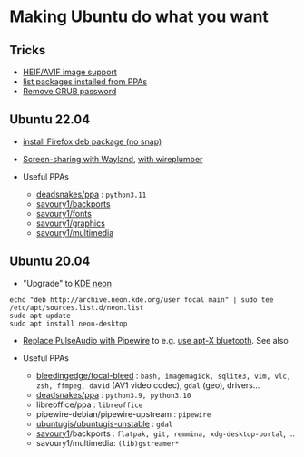 # Making Ubuntu do what you want

## Tricks

* [HEIF/AVIF image support](https://askubuntu.com/a/965306/220798)
* [list packages installed from PPAs](https://askubuntu.com/a/1320843/220798)
* [Remove GRUB password](https://askubuntu.com/a/1084922/220798)


## Ubuntu 22.04

* [install Firefox deb package (no snap)](https://askubuntu.com/a/1404401/220798)
* [Screen-sharing with Wayland](https://askubuntu.com/a/1398720/220798), [with wireplumber](https://bugs.launchpad.net/ubuntu/+source/bluez/+bug/1966436)

* Useful PPAs
  * [deadsnakes/ppa](https://launchpad.net/~deadsnakes/+archive/ubuntu/ppa?field.series_filter=jammy) : `python3.11`
  * [savoury1/backports](https://launchpad.net/~savoury1/+archive/ubuntu/backports?field.series_filter=jammy)
  * [savoury1/fonts](https://launchpad.net/~savoury1/+archive/ubuntu/fonts?field.series_filter=jammy)
  * [savoury1/graphics](https://launchpad.net/~savoury1/+archive/ubuntu/graphics?field.series_filter=jammy)
  * [savoury1/multimedia](https://launchpad.net/~savoury1/+archive/ubuntu/multimedia?field.series_filter=jammy)


## Ubuntu 20.04

* "Upgrade" to [KDE neon](https://neon.kde.org/index)

```
echo "deb http://archive.neon.kde.org/user focal main" | sudo tee /etc/apt/sources.list.d/neon.list
sudo apt update
sudo apt install neon-desktop
```

* [Replace PulseAudio with Pipewire](https://askubuntu.com/a/1339897/220798) to e.g. [use apt-X bluetooth](https://askubuntu.com/a/1364896/220798). See also 

* Useful PPAs

  * [bleedingedge/focal-bleed](https://launchpad.net/~bleedingedge/+archive/ubuntu/focal-bleed) : `bash, imagemagick, sqlite3, vim, vlc, zsh, ffmpeg, dav1d` (AV1 video codec), `gdal` (geo), drivers...
  * [deadsnakes/ppa](https://launchpad.net/~deadsnakes/+archive/ubuntu/ppa?field.series_filter=focal) : `python3.9, python3.10`
  * libreoffice/ppa : `libreoffice`
  * pipewire-debian/pipewire-upstream : `pipewire`
  * [ubuntugis/ubuntugis-unstable](https://launchpad.net/~ubuntugis/+archive/ubuntu/ubuntugis-unstable) : `gdal`
  * [savoury1](https://launchpad.net/~savoury1)/backports : `flatpak, git, remmina, xdg-desktop-portal`, ...
  * savoury1/multimedia: `(lib)gstreamer*`

